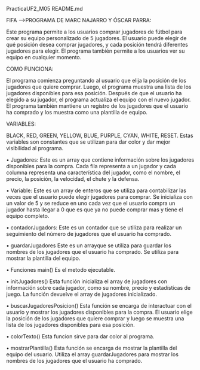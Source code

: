 PracticaUF2_M05
README.md

FIFA -->PROGRAMA DE MARC NAJARRO Y ÓSCAR PARRA:

Este programa permite a los usuarios comprar jugadores de fútbol para crear su equipo personalizado de 5 jugadores.
El usuario puede elegir de qué posición desea comprar jugadores, y cada posición tendrá diferentes jugadores para elegir.
El programa también permite a los usuarios ver su equipo en cualquier momento.

COMO FUNCIONA:

El programa comienza preguntando al usuario que elija la posición de los jugadores que quiere comprar.
Luego, el programa muestra una lista de los jugadores disponibles para esa posición.
Después de que el usuario ha elegido a su jugador, el programa actualiza el equipo con el nuevo jugador.
El programa también mantiene un registro de los jugadores que el usuario ha comprado y los muestra como una plantilla de equipo.

VARIABLES:

BLACK, RED, GREEN, YELLOW, BLUE, PURPLE, CYAN, WHITE, RESET.
Estas variables son constantes que se utilizan para dar color y dar mejor visibilidad al programa.


• Jugadores: Este es un array que contiene información sobre los jugadores disponibles para la compra.
             Cada fila representa a un jugador y cada columna representa una característica del jugador,
             como el nombre, el precio, la posición, la velocidad, el chute y la defensa.


• Variable: Este es un array de enteros que se utiliza para contabilizar las veces que el usuario puede elegir
            jugadores para comprar. Se inicializa con un valor de 5 y se reduce en uno cada vez que el usuario
            compra un jugador hasta llegar a 0 que es que ya no puede comprar mas y tiene el equipo completo.


• contadorJugadors: Este es un contador que se utiliza para realizar un seguimiento del número de jugadores
                    que el usuario ha comprado.


• guardarJugadores Este es un arrayque se utiliza para guardar los nombres de los jugadores que el usuario ha comprado.
                   Se utiliza para mostrar la plantilla del equipo.


• Funciones main() Es el metodo ejecutable.


• initJugadores() Esta función inicializa el array de jugadores con información sobre cada jugador, como su nombre,
                  precio y estadísticas de juego. La función devuelve el array de jugadores inicializado.


• buscarJugadoresPosicion() Esta función se encarga de interactuar con el usuario y mostrar los jugadores disponibles
                            para la compra. El usuario elige la posición de los jugadores que quiere comprar y luego
                            se muestra una lista de los jugadores disponibles para esa posición.


• colorTexto() Esta funcion sirve para dar color al programa.


• mostrarPlantilla() Esta función se encarga de mostrar la plantilla del equipo del usuario.
                     Utiliza el array guardarJugadores para mostrar los nombres de los jugadores que el usuario ha comprado.